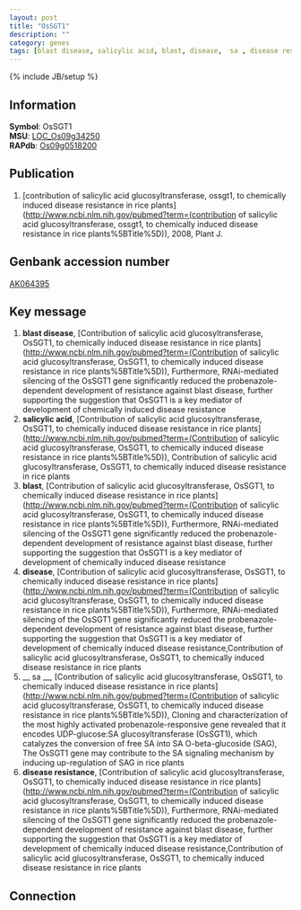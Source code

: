 ```yaml
---
layout: post
title: "OsSGT1"
description: ""
category: genes
tags: [blast disease, salicylic acid, blast, disease,  sa , disease resistance]
---
```

{% include JB/setup %}

## Information
__Symbol__: OsSGT1  
__MSU__: [LOC_Os09g34250](http://rice.plantbiology.msu.edu/cgi-bin/ORF_infopage.cgi?orf=LOC_Os09g34250)  
__RAPdb__: [Os09g0518200](http://rapdb.dna.affrc.go.jp/viewer/gbrowse_details/irgsp1?name=Os09g0518200)  

## Publication
1. [contribution of salicylic acid glucosyltransferase, ossgt1, to chemically induced disease resistance in rice plants](http://www.ncbi.nlm.nih.gov/pubmed?term=(contribution of salicylic acid glucosyltransferase, ossgt1, to chemically induced disease resistance in rice plants%5BTitle%5D)), 2008, Plant J.

## Genbank accession number
[AK064395](http://www.ncbi.nlm.nih.gov/nuccore/AK064395)

## Key message
1. __blast disease__, [Contribution of salicylic acid glucosyltransferase, OsSGT1, to chemically induced disease resistance in rice plants](http://www.ncbi.nlm.nih.gov/pubmed?term=(Contribution of salicylic acid glucosyltransferase, OsSGT1, to chemically induced disease resistance in rice plants%5BTitle%5D)),  Furthermore, RNAi-mediated silencing of the OsSGT1 gene significantly reduced the probenazole-dependent development of resistance against blast disease, further supporting the suggestion that OsSGT1 is a key mediator of development of chemically induced disease resistance
2. __salicylic acid__, [Contribution of salicylic acid glucosyltransferase, OsSGT1, to chemically induced disease resistance in rice plants](http://www.ncbi.nlm.nih.gov/pubmed?term=(Contribution of salicylic acid glucosyltransferase, OsSGT1, to chemically induced disease resistance in rice plants%5BTitle%5D)), Contribution of salicylic acid glucosyltransferase, OsSGT1, to chemically induced disease resistance in rice plants
3. __blast__, [Contribution of salicylic acid glucosyltransferase, OsSGT1, to chemically induced disease resistance in rice plants](http://www.ncbi.nlm.nih.gov/pubmed?term=(Contribution of salicylic acid glucosyltransferase, OsSGT1, to chemically induced disease resistance in rice plants%5BTitle%5D)),  Furthermore, RNAi-mediated silencing of the OsSGT1 gene significantly reduced the probenazole-dependent development of resistance against blast disease, further supporting the suggestion that OsSGT1 is a key mediator of development of chemically induced disease resistance
4. __disease__, [Contribution of salicylic acid glucosyltransferase, OsSGT1, to chemically induced disease resistance in rice plants](http://www.ncbi.nlm.nih.gov/pubmed?term=(Contribution of salicylic acid glucosyltransferase, OsSGT1, to chemically induced disease resistance in rice plants%5BTitle%5D)),  Furthermore, RNAi-mediated silencing of the OsSGT1 gene significantly reduced the probenazole-dependent development of resistance against blast disease, further supporting the suggestion that OsSGT1 is a key mediator of development of chemically induced disease resistance,Contribution of salicylic acid glucosyltransferase, OsSGT1, to chemically induced disease resistance in rice plants
5. __ sa __, [Contribution of salicylic acid glucosyltransferase, OsSGT1, to chemically induced disease resistance in rice plants](http://www.ncbi.nlm.nih.gov/pubmed?term=(Contribution of salicylic acid glucosyltransferase, OsSGT1, to chemically induced disease resistance in rice plants%5BTitle%5D)),  Cloning and characterization of the most highly activated probenazole-responsive gene revealed that it encodes UDP-glucose:SA glucosyltransferase (OsSGT1), which catalyzes the conversion of free SA into SA O-beta-glucoside (SAG), The OsSGT1 gene may contribute to the SA signaling mechanism by inducing up-regulation of SAG in rice plants
6. __disease resistance__, [Contribution of salicylic acid glucosyltransferase, OsSGT1, to chemically induced disease resistance in rice plants](http://www.ncbi.nlm.nih.gov/pubmed?term=(Contribution of salicylic acid glucosyltransferase, OsSGT1, to chemically induced disease resistance in rice plants%5BTitle%5D)),  Furthermore, RNAi-mediated silencing of the OsSGT1 gene significantly reduced the probenazole-dependent development of resistance against blast disease, further supporting the suggestion that OsSGT1 is a key mediator of development of chemically induced disease resistance,Contribution of salicylic acid glucosyltransferase, OsSGT1, to chemically induced disease resistance in rice plants

## Connection


